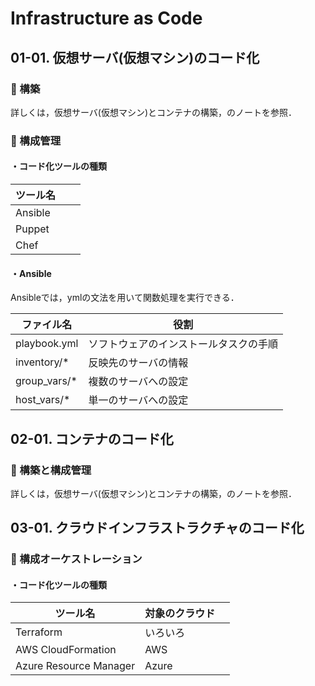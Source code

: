 # Infrastructure as Code

## 01-01. 仮想サーバ(仮想マシン)のコード化

### :pushpin: 構築

詳しくは，仮想サーバ(仮想マシン)とコンテナの構築，のノートを参照．



### :pushpin: 構成管理

#### ・コード化ツールの種類

| ツール名 |      |      |
| -------- | ---- | ---- |
| Ansible  |      |      |
| Puppet   |      |      |
| Chef     |      |      |

#### ・Ansible

Ansibleでは，ymlの文法を用いて関数処理を実行できる．

| ファイル名   | 役割                                   |
| ------------ | -------------------------------------- |
| playbook.yml | ソフトウェアのインストールタスクの手順 |
| inventory/*  | 反映先のサーバの情報                   |
| group_vars/* | 複数のサーバへの設定                   |
| host_vars/*  | 単一のサーバへの設定                   |



## 02-01. コンテナのコード化

### :pushpin: 構築と構成管理

詳しくは，仮想サーバ(仮想マシン)とコンテナの構築，のノートを参照．



## 03-01. クラウドインフラストラクチャのコード化

### :pushpin: 構成オーケストレーション

#### ・コード化ツールの種類

| ツール名               | 対象のクラウド |      |
| ---------------------- | -------------- | ---- |
| Terraform              | いろいろ       |      |
| AWS CloudFormation     | AWS            |      |
| Azure Resource Manager | Azure          |      |